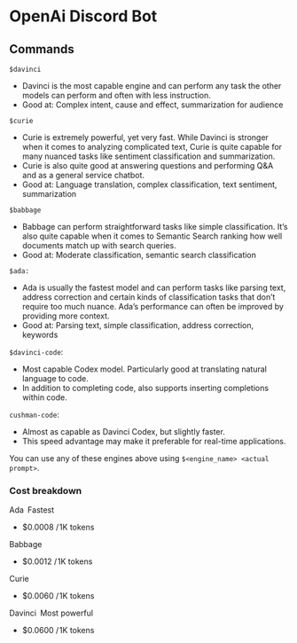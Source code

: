 # OpenAi Discord Bot

## Commands
`$davinci` 
- Davinci is the most capable engine and can perform any task the other models can perform and often with less instruction.
- Good at: Complex intent, cause and effect, summarization for audience


`$curie` 
- Curie is extremely powerful, yet very fast. While Davinci is stronger when it comes to analyzing complicated text, Curie is quite capable for many nuanced tasks like sentiment classification and summarization. 
- Curie is also quite good at answering questions and performing Q&A and as a general service chatbot.
- Good at: Language translation, complex classification, text sentiment, summarization

`$babbage` 

- Babbage can perform straightforward tasks like simple classification. It’s also quite capable when it comes to Semantic Search ranking how well documents match up with search queries.
- Good at: Moderate classification, semantic search classification

`$ada:`
 
- Ada is usually the fastest model and can perform tasks like parsing text, address correction and certain kinds of classification tasks that don’t require too much nuance. Ada’s performance can often be improved by providing more context.
- Good at: Parsing text, simple classification, address correction, keywords

`$davinci-code`:
- Most capable Codex model. Particularly good at translating natural language to code. 
- In addition to completing code, also supports inserting completions within code.

`cushman-code`:
- Almost as capable as Davinci Codex, but slightly faster. 
- This speed advantage may make it preferable for real-time applications.

You can use any of these engines above using `$<engine_name> <actual prompt>`.

### Cost breakdown
Ada Fastest
- $0.0008 / 1K tokens

Babbage 
- $0.0012 / 1K tokens

Curie 
- $0.0060 / 1K tokens

Davinci Most powerful
- $0.0600 / 1K tokens